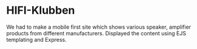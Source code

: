 # HIFI-Klubben

We had to make a mobile first site which shows various speaker, amplifier products from different manufacturers.
Displayed the content using EJS templating and Express.
